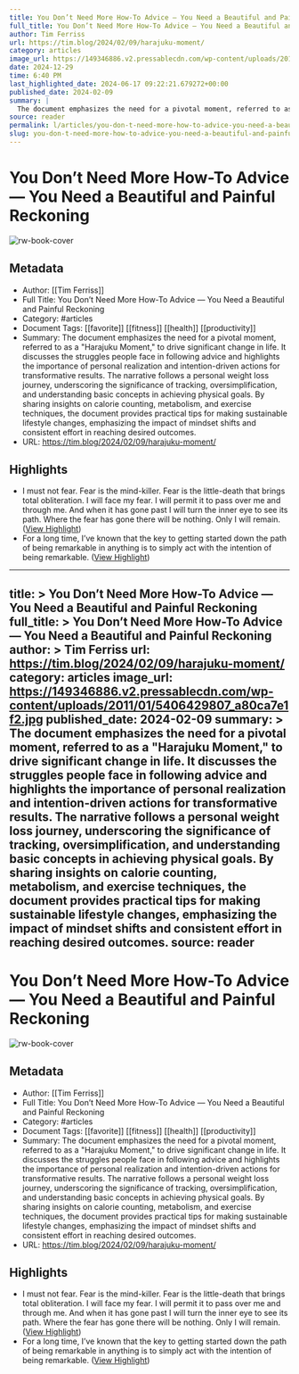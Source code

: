 ```yaml
---
title: You Don’t Need More How-To Advice — You Need a Beautiful and Painful Reckoning
full_title: You Don’t Need More How-To Advice — You Need a Beautiful and Painful Reckoning
author: Tim Ferriss
url: https://tim.blog/2024/02/09/harajuku-moment/
category: articles
image_url: https://149346886.v2.pressablecdn.com/wp-content/uploads/2011/01/5406429807_a80ca7e1f2.jpg
date: 2024-12-29
time: 6:40 PM
last_highlighted_date: 2024-06-17 09:22:21.679272+00:00
published_date: 2024-02-09
summary: |
  The document emphasizes the need for a pivotal moment, referred to as a "Harajuku Moment," to drive significant change in life. It discusses the struggles people face in following advice and highlights the importance of personal realization and intention-driven actions for transformative results. The narrative follows a personal weight loss journey, underscoring the significance of tracking, oversimplification, and understanding basic concepts in achieving physical goals. By sharing insights on calorie counting, metabolism, and exercise techniques, the document provides practical tips for making sustainable lifestyle changes, emphasizing the impact of mindset shifts and consistent effort in reaching desired outcomes.
source: reader
permalink: l/articles/you-don-t-need-more-how-to-advice-you-need-a-beautiful-and-painful-reckoning
slug: you-don-t-need-more-how-to-advice-you-need-a-beautiful-and-painful-reckoning
---
```

# You Don’t Need More How-To Advice — You Need a Beautiful and Painful Reckoning

![rw-book-cover](https://149346886.v2.pressablecdn.com/wp-content/uploads/2011/01/5406429807_a80ca7e1f2.jpg)

## Metadata
- Author: [[Tim Ferriss]]
- Full Title: You Don’t Need More How-To Advice — You Need a Beautiful and Painful Reckoning
- Category: #articles
- Document Tags: [[favorite]] [[fitness]] [[health]] [[productivity]] 
- Summary: The document emphasizes the need for a pivotal moment, referred to as a "Harajuku Moment," to drive significant change in life. It discusses the struggles people face in following advice and highlights the importance of personal realization and intention-driven actions for transformative results. The narrative follows a personal weight loss journey, underscoring the significance of tracking, oversimplification, and understanding basic concepts in achieving physical goals. By sharing insights on calorie counting, metabolism, and exercise techniques, the document provides practical tips for making sustainable lifestyle changes, emphasizing the impact of mindset shifts and consistent effort in reaching desired outcomes.
- URL: https://tim.blog/2024/02/09/harajuku-moment/

## Highlights
- I must not fear. Fear is the mind-killer. Fear is the little-death that brings total obliteration. I will face my fear. I will permit it to pass over me and through me. And when it has gone past I will turn the inner eye to see its path. Where the fear has gone there will be nothing. Only I will remain. ([View Highlight](https://read.readwise.io/read/01j0jqy2egmrqwx1wyhskpd8n7))
- For a long time, I’ve known that the key to getting started down the path of being remarkable in anything is to simply act with the intention of being remarkable. ([View Highlight](https://read.readwise.io/read/01j0jr2bkc5c7r4b5gtfv3r0mq))


---
title: >
  You Don’t Need More How-To Advice — You Need a Beautiful and Painful Reckoning
full_title: >
  You Don’t Need More How-To Advice — You Need a Beautiful and Painful Reckoning
author: >
  Tim Ferriss
url: https://tim.blog/2024/02/09/harajuku-moment/
category: articles
image_url: https://149346886.v2.pressablecdn.com/wp-content/uploads/2011/01/5406429807_a80ca7e1f2.jpg
published_date: 2024-02-09
summary: >
  The document emphasizes the need for a pivotal moment, referred to as a "Harajuku Moment," to drive significant change in life. It discusses the struggles people face in following advice and highlights the importance of personal realization and intention-driven actions for transformative results. The narrative follows a personal weight loss journey, underscoring the significance of tracking, oversimplification, and understanding basic concepts in achieving physical goals. By sharing insights on calorie counting, metabolism, and exercise techniques, the document provides practical tips for making sustainable lifestyle changes, emphasizing the impact of mindset shifts and consistent effort in reaching desired outcomes.
source: reader
---
# You Don’t Need More How-To Advice — You Need a Beautiful and Painful Reckoning

![rw-book-cover](https://149346886.v2.pressablecdn.com/wp-content/uploads/2011/01/5406429807_a80ca7e1f2.jpg)

## Metadata
- Author: [[Tim Ferriss]]
- Full Title: You Don’t Need More How-To Advice — You Need a Beautiful and Painful Reckoning
- Category: #articles
- Document Tags: [[favorite]] [[fitness]] [[health]] [[productivity]] 
- Summary: The document emphasizes the need for a pivotal moment, referred to as a "Harajuku Moment," to drive significant change in life. It discusses the struggles people face in following advice and highlights the importance of personal realization and intention-driven actions for transformative results. The narrative follows a personal weight loss journey, underscoring the significance of tracking, oversimplification, and understanding basic concepts in achieving physical goals. By sharing insights on calorie counting, metabolism, and exercise techniques, the document provides practical tips for making sustainable lifestyle changes, emphasizing the impact of mindset shifts and consistent effort in reaching desired outcomes.
- URL: https://tim.blog/2024/02/09/harajuku-moment/

## Highlights
- I must not fear. Fear is the mind-killer. Fear is the little-death that brings total obliteration. I will face my fear. I will permit it to pass over me and through me. And when it has gone past I will turn the inner eye to see its path. Where the fear has gone there will be nothing. Only I will remain. ([View Highlight](https://read.readwise.io/read/01j0jqy2egmrqwx1wyhskpd8n7))
- For a long time, I’ve known that the key to getting started down the path of being remarkable in anything is to simply act with the intention of being remarkable. ([View Highlight](https://read.readwise.io/read/01j0jr2bkc5c7r4b5gtfv3r0mq))



